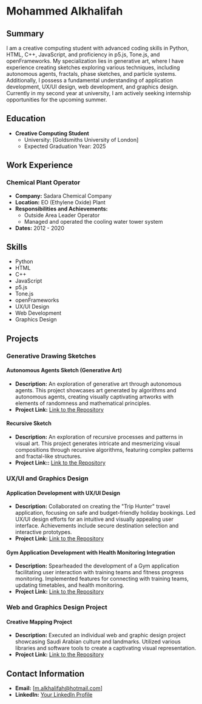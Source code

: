# Mohammed Alkhalifah


## Summary

I am a creative computing student with advanced coding skills in Python, HTML, C++, JavaScript, and proficiency in p5.js, Tone.js, and openFrameworks. My specialization lies in generative art, where I have experience creating sketches exploring various techniques, including autonomous agents, fractals, phase sketches, and particle systems. Additionally, I possess a fundamental understanding of application development, UX/UI design, web development, and graphics design. Currently in my second year at university, I am actively seeking internship opportunities for the upcoming summer.

## Education

- **Creative Computing Student**
  - University: [Goldsmiths University of London]
  - Expected Graduation Year: 2025

## Work Experience

### Chemical Plant Operator
- **Company:** Sadara Chemical Company
- **Location:** EO (Ethylene Oxide) Plant
- **Responsibilities and Achievements:**
  - Outside Area Leader Operator
  - Managed and operated the cooling water tower system
- **Dates:** 2012 - 2020

## Skills

- Python
- HTML
- C++
- JavaScript
- p5.js
- Tone.js
- openFrameworks
- UX/UI Design
- Web Development
- Graphics Design

## Projects

### Generative Drawing Sketches

#### Autonomous Agents Sketch (Generative Art)
- **Description:** An exploration of generative art through autonomous agents. This project showcases art generated by algorithms and autonomous agents, creating visually captivating artworks with elements of randomness and mathematical principles.
- **Project Link:** [Link to the Repository](https://doc.gold.ac.uk/~malkh001/autonomousAgents/index.html)

#### Recursive Sketch
- **Description:** An exploration of recursive processes and patterns in visual art. This project generates intricate and mesmerizing visual compositions through recursive algorithms, featuring complex patterns and fractal-like structures.
- **Project Link::** [Link to the Repository](https://doc.gold.ac.uk/~malkh001/recursive/index.html)

### UX/UI and Graphics Design

#### Application Development with UX/UI Design
- **Description:** Collaborated on creating the "Trip Hunter" travel application, focusing on safe and budget-friendly holiday bookings. Led UX/UI design efforts for an intuitive and visually appealing user interface. Achievements include secure destination selection and interactive prototypes.
- **Project Link:** [Link to the Repository](https://www.figma.com/proto/CsPjykLNtZYDJ5EhRgAIIL/those-bishes-doin-stuff?node-id=509-181&starting-point-node-id=509%3A181&mode=design&t=tbC7J8TcC65vtvph-1)

#### Gym Application Development with Health Monitoring Integration
- **Description:** Spearheaded the development of a Gym application facilitating user interaction with training teams and fitness progress monitoring. Implemented features for connecting with training teams, updating timetables, and health monitoring.
- **Project Link:** [Link to the Repository](https://www.figma.com/proto/VdmcerT8E2XPozPBb9fXXf/Gym-app?node-id=1-2&starting-point-node-id=1%3A2&mode=design&t=bAGyT6Bia7xuPBn6-1)

### Web and Graphics Design Project

#### Creative Mapping Project
- **Description:** Executed an individual web and graphic design project showcasing Saudi Arabian culture and landmarks. Utilized various libraries and software tools to create a captivating visual representation.
- **Project Link:** [Link to the Repository](https://doc.gold.ac.uk/~malkh001/ccp/saudiArabia/home.html)

## Contact Information

- **Email:** [m.alkhalifah@hotmail.com]
- **LinkedIn:** [Your LinkedIn Profile](https://www.linkedin.com/in/mohammed-a-alkhalifa-68322b1bb/)

